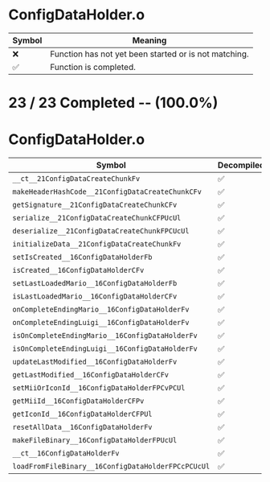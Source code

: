# ConfigDataHolder.o
| Symbol | Meaning 
| ------------- | ------------- 
| :x: | Function has not yet been started or is not matching. 
| :white_check_mark: | Function is completed. 


# 23 / 23 Completed -- (100.0%)
# ConfigDataHolder.o
| Symbol | Decompiled? |
| ------------- | ------------- |
| `__ct__21ConfigDataCreateChunkFv` | :white_check_mark: |
| `makeHeaderHashCode__21ConfigDataCreateChunkCFv` | :white_check_mark: |
| `getSignature__21ConfigDataCreateChunkCFv` | :white_check_mark: |
| `serialize__21ConfigDataCreateChunkCFPUcUl` | :white_check_mark: |
| `deserialize__21ConfigDataCreateChunkFPCUcUl` | :white_check_mark: |
| `initializeData__21ConfigDataCreateChunkFv` | :white_check_mark: |
| `setIsCreated__16ConfigDataHolderFb` | :white_check_mark: |
| `isCreated__16ConfigDataHolderCFv` | :white_check_mark: |
| `setLastLoadedMario__16ConfigDataHolderFb` | :white_check_mark: |
| `isLastLoadedMario__16ConfigDataHolderCFv` | :white_check_mark: |
| `onCompleteEndingMario__16ConfigDataHolderFv` | :white_check_mark: |
| `onCompleteEndingLuigi__16ConfigDataHolderFv` | :white_check_mark: |
| `isOnCompleteEndingMario__16ConfigDataHolderFv` | :white_check_mark: |
| `isOnCompleteEndingLuigi__16ConfigDataHolderFv` | :white_check_mark: |
| `updateLastModified__16ConfigDataHolderFv` | :white_check_mark: |
| `getLastModified__16ConfigDataHolderCFv` | :white_check_mark: |
| `setMiiOrIconId__16ConfigDataHolderFPCvPCUl` | :white_check_mark: |
| `getMiiId__16ConfigDataHolderCFPv` | :white_check_mark: |
| `getIconId__16ConfigDataHolderCFPUl` | :white_check_mark: |
| `resetAllData__16ConfigDataHolderFv` | :white_check_mark: |
| `makeFileBinary__16ConfigDataHolderFPUcUl` | :white_check_mark: |
| `__ct__16ConfigDataHolderFv` | :white_check_mark: |
| `loadFromFileBinary__16ConfigDataHolderFPCcPCUcUl` | :white_check_mark: |
